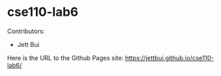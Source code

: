# cse110-lab6

Contributors:

- Jett Bui

Here is the URL to the Github Pages site: <https://jettbui.github.io/cse110-lab6/>
